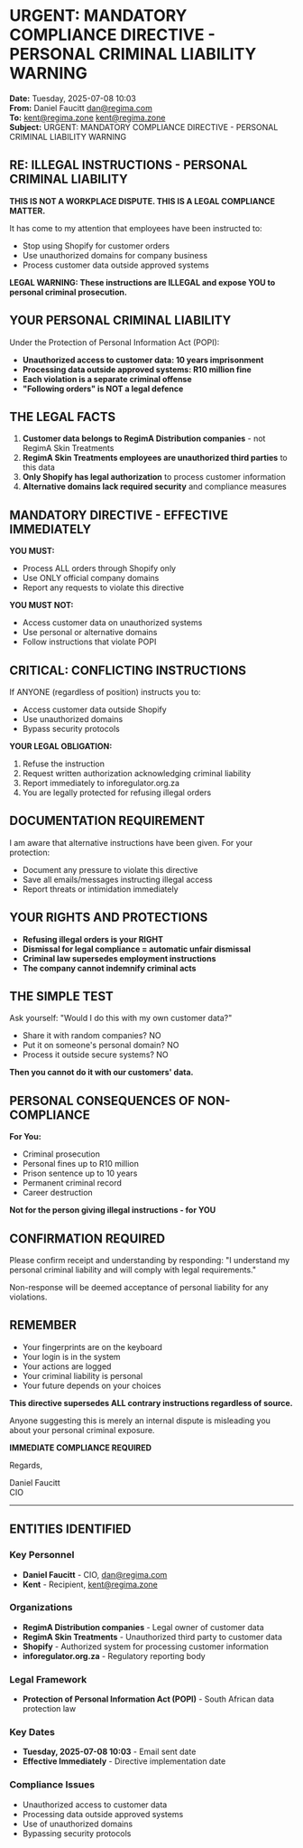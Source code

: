 # URGENT: MANDATORY COMPLIANCE DIRECTIVE - PERSONAL CRIMINAL LIABILITY WARNING

**Date:** Tuesday, 2025-07-08 10:03  
**From:** Daniel Faucitt <dan@regima.com>  
**To:** kent@regima.zone <kent@regima.zone>  
**Subject:** URGENT: MANDATORY COMPLIANCE DIRECTIVE - PERSONAL CRIMINAL LIABILITY WARNING

## RE: ILLEGAL INSTRUCTIONS - PERSONAL CRIMINAL LIABILITY

**THIS IS NOT A WORKPLACE DISPUTE. THIS IS A LEGAL COMPLIANCE MATTER.**

It has come to my attention that employees have been instructed to:

- Stop using Shopify for customer orders
- Use unauthorized domains for company business
- Process customer data outside approved systems

**LEGAL WARNING: These instructions are ILLEGAL and expose YOU to personal criminal prosecution.**

## YOUR PERSONAL CRIMINAL LIABILITY

Under the Protection of Personal Information Act (POPI):

- **Unauthorized access to customer data: 10 years imprisonment**
- **Processing data outside approved systems: R10 million fine**
- **Each violation is a separate criminal offense**
- **"Following orders" is NOT a legal defence**

## THE LEGAL FACTS

1. **Customer data belongs to RegimA Distribution companies** - not RegimA Skin Treatments
2. **RegimA Skin Treatments employees are unauthorized third parties** to this data
3. **Only Shopify has legal authorization** to process customer information
4. **Alternative domains lack required security** and compliance measures

## MANDATORY DIRECTIVE - EFFECTIVE IMMEDIATELY

**YOU MUST:**
- Process ALL orders through Shopify only
- Use ONLY official company domains
- Report any requests to violate this directive

**YOU MUST NOT:**
- Access customer data on unauthorized systems
- Use personal or alternative domains
- Follow instructions that violate POPI

## CRITICAL: CONFLICTING INSTRUCTIONS

If ANYONE (regardless of position) instructs you to:
- Access customer data outside Shopify
- Use unauthorized domains
- Bypass security protocols

**YOUR LEGAL OBLIGATION:**
1. Refuse the instruction
2. Request written authorization acknowledging criminal liability
3. Report immediately to inforegulator.org.za
4. You are legally protected for refusing illegal orders

## DOCUMENTATION REQUIREMENT

I am aware that alternative instructions have been given. For your protection:
- Document any pressure to violate this directive
- Save all emails/messages instructing illegal access
- Report threats or intimidation immediately

## YOUR RIGHTS AND PROTECTIONS

- **Refusing illegal orders is your RIGHT**
- **Dismissal for legal compliance = automatic unfair dismissal**
- **Criminal law supersedes employment instructions**
- **The company cannot indemnify criminal acts**

## THE SIMPLE TEST

Ask yourself: "Would I do this with my own customer data?"
- Share it with random companies? NO
- Put it on someone's personal domain? NO
- Process it outside secure systems? NO

**Then you cannot do it with our customers' data.**

## PERSONAL CONSEQUENCES OF NON-COMPLIANCE

**For You:**
- Criminal prosecution
- Personal fines up to R10 million
- Prison sentence up to 10 years
- Permanent criminal record
- Career destruction

**Not for the person giving illegal instructions - for YOU**

## CONFIRMATION REQUIRED

Please confirm receipt and understanding by responding: "I understand my personal criminal liability and will comply with legal requirements."

Non-response will be deemed acceptance of personal liability for any violations.

## REMEMBER

- Your fingerprints are on the keyboard
- Your login is in the system
- Your actions are logged
- Your criminal liability is personal
- Your future depends on your choices

**This directive supersedes ALL contrary instructions regardless of source.**

Anyone suggesting this is merely an internal dispute is misleading you about your personal criminal exposure.

**IMMEDIATE COMPLIANCE REQUIRED**

Regards,

Daniel Faucitt  
CIO

---

## ENTITIES IDENTIFIED

### Key Personnel
- **Daniel Faucitt** - CIO, dan@regima.com
- **Kent** - Recipient, kent@regima.zone

### Organizations
- **RegimA Distribution companies** - Legal owner of customer data
- **RegimA Skin Treatments** - Unauthorized third party to customer data
- **Shopify** - Authorized system for processing customer information
- **inforegulator.org.za** - Regulatory reporting body

### Legal Framework
- **Protection of Personal Information Act (POPI)** - South African data protection law

### Key Dates
- **Tuesday, 2025-07-08 10:03** - Email sent date
- **Effective Immediately** - Directive implementation date

### Compliance Issues
- Unauthorized access to customer data
- Processing data outside approved systems
- Use of unauthorized domains
- Bypassing security protocols
